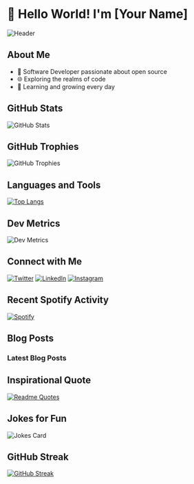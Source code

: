 # 👋 Hello World! I'm [Your Name]

![Header](https://media.licdn.com/dms/image/D5603AQF7SZe9wx-TyQ/profile-displayphoto-shrink_400_400/0/1666876303306?e=1707350400&v=beta&t=o7PV5IozSi85Qq1KRv8SGAnVQM5Z0ytETWq9tJzX2aU)

## About Me
- 🚀 Software Developer passionate about open source
- 🌐 Exploring the realms of code
- 🌱 Learning and growing every day

## GitHub Stats
![GitHub Stats](https://github-readme-stats.vercel.app/api?username=your-username&show_icons=true&hide=issues,contribs)

## GitHub Trophies
![GitHub Trophies](https://github-profile-trophy.vercel.app/?username=your-username&theme=darkhub)

## Languages and Tools
[![Top Langs](https://github-readme-stats.vercel.app/api/top-langs/?username=your-username&layout=compact)](https://github.com/your-username/github-readme-stats)

## Dev Metrics
![Dev Metrics](https://github.com/actions/setup-node)

## Connect with Me
[![Twitter](https://img.shields.io/twitter/follow/your-twitter-handle?style=social)](https://twitter.com/your-twitter-handle)
[![LinkedIn](https://img.shields.io/badge/-LinkedIn-blue?style=flat-square&logo=linkedin&logoColor=white&link=your-linkedin-link)](https://www.linkedin.com/in/your-linkedin-profile)
[![Instagram](https://img.shields.io/badge/-Instagram-purple?style=flat-square&logo=instagram&logoColor=white&link=your-instagram-link)](https://www.instagram.com/your-instagram-profile)

## Recent Spotify Activity
[![Spotify](https://spotify-recently-played-readme.vercel.app/api?user=your-spotify-username)](https://open.spotify.com/user/your-spotify-username)

## Blog Posts
### Latest Blog Posts
<!-- BLOG-POST-LIST:START -->
<!-- BLOG-POST-LIST:END -->

## Inspirational Quote
[![Readme Quotes](https://quotes-github-readme.vercel.app/api?type=horizontal&theme=dark)](https://github.com/piyushsuthar/github-readme-quotes)

## Jokes for Fun
![Jokes Card](https://readme-jokes.vercel.app/api)

## GitHub Streak
[![GitHub Streak](https://github-readme-streak-stats.herokuapp.com/?user=your-username)](https://git.io/streak-stats)

